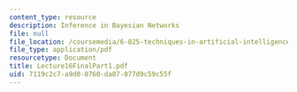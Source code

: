```yaml
---
content_type: resource
description: Inference in Bayesian Networks
file: null
file_location: /coursemedia/6-825-techniques-in-artificial-intelligence-sma-5504-fall-2002/7119c2c7a9d00760da07077d9c59c55f_Lecture16FinalPart1.pdf
file_type: application/pdf
resourcetype: Document
title: Lecture16FinalPart1.pdf
uid: 7119c2c7-a9d0-0760-da07-077d9c59c55f
---
```

